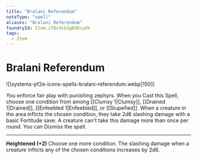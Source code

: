 ```yaml
---
title: "Bralani Referendum"
noteType: "spell"
aliases: "Bralani Referendum"
foundryId: Item.zTQx3cb2gN36iyXh
tags:
  - Item
---
```


# Bralani Referendum
![[systems-pf2e-icons-spells-bralani-referendum.webp|150]]

You enforce fair play with punishing zephyrs. When you Cast this Spell, choose one condition from among [[Clumsy 1|Clumsy]], [[Drained 1|Drained]], [[Enfeebled 1|Enfeebled]], or [[Stupefied]]. When a creature in the area inflicts the chosen condition, they take 2d6 slashing damage with a basic Fortitude save. A creature can't take this damage more than once per round. You can Dismiss the spell.

* * *

**Heightened (+2)** Choose one more condition. The slashing damage when a creature inflicts any of the chosen conditions increases by 2d6.
